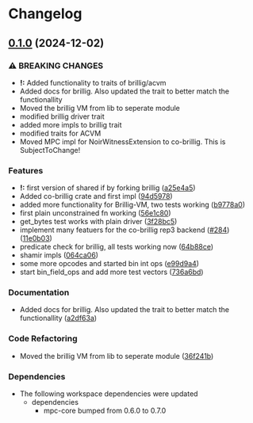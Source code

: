 # Changelog

## [0.1.0](https://github.com/TaceoLabs/co-snarks/compare/co-brillig-v0.0.1...co-brillig-v0.1.0) (2024-12-02)


### ⚠ BREAKING CHANGES

* **!:** Added functionality to traits of brillig/acvm
* Added docs for brillig. Also updated the trait to better match the functionallity
* Moved the brillig VM from lib to seperate module
* modified brillig driver trait
* added more impls to brillig trait
* modified traits for ACVM
* Moved MPC impl for NoirWitnessExtension to co-brillig. This is SubjectToChange!

### Features

* **!:** first version of shared if by forking brillig ([a25e4a5](https://github.com/TaceoLabs/co-snarks/commit/a25e4a5cb5cdc912197871803c5872c08777b8a7))
* Added co-brillig crate and first impl ([94d5978](https://github.com/TaceoLabs/co-snarks/commit/94d5978454f8b9f1b278ef1d7ad42e58361b2c11))
* added more functionality for Brillig-VM, two tests working ([b9778a0](https://github.com/TaceoLabs/co-snarks/commit/b9778a0b1f346f7a3160456f06e71d4173a9d616))
* first plain unconstrained fn working ([56e1c80](https://github.com/TaceoLabs/co-snarks/commit/56e1c801e6d51c8e35f1f1b1b2b007d80f050999))
* get_bytes test works with plain driver ([3f28bc5](https://github.com/TaceoLabs/co-snarks/commit/3f28bc576f13f700d6d9628968b00d4eaf6350f4))
* implement many featuers for the co-brillig rep3 backend ([#284](https://github.com/TaceoLabs/co-snarks/issues/284)) ([11e0b03](https://github.com/TaceoLabs/co-snarks/commit/11e0b03b8ca437e48e0ac80e2cff870f530c58c0))
* predicate check for brillig, all tests working now ([64b88ce](https://github.com/TaceoLabs/co-snarks/commit/64b88cee4f6e437e8eb32f453410030231fab7c6))
* shamir impls ([064ca06](https://github.com/TaceoLabs/co-snarks/commit/064ca06b25d9acd0a04e0a892f1b47ee94a16f39))
* some more opcodes and started bin int ops ([e99d9a4](https://github.com/TaceoLabs/co-snarks/commit/e99d9a4af52c84b0f54864c06218b2b23154df85))
* start bin_field_ops and add more test vectors ([736a6bd](https://github.com/TaceoLabs/co-snarks/commit/736a6bde98836614416e7f7b1d45efc417e15b43))


### Documentation

* Added docs for brillig. Also updated the trait to better match the functionallity ([a2df63a](https://github.com/TaceoLabs/co-snarks/commit/a2df63aa1048364e484bde31013a1c5bbe4a9da3))


### Code Refactoring

* Moved the brillig VM from lib to seperate module ([36f241b](https://github.com/TaceoLabs/co-snarks/commit/36f241b46c6a973b3a43e24872e38da9605011fa))


### Dependencies

* The following workspace dependencies were updated
  * dependencies
    * mpc-core bumped from 0.6.0 to 0.7.0
